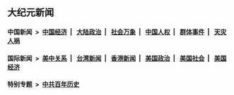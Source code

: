 ## 大纪元新闻

#### 中国新闻 &nbsp;>&nbsp; [中国经济](indexes/ncid283/README.md?01151245) &nbsp;| &nbsp; [大陆政治](indexes/ncid277/README.md?01151245) &nbsp;| &nbsp; [社会万象](indexes/ncid282/README.md?01151245) &nbsp;| &nbsp; [中国人权](indexes/ncid278/README.md?01151245) &nbsp;| &nbsp; [群体事件](indexes/ncid279/README.md?01151245) &nbsp;| &nbsp; [天灾人祸](indexes/ncid280/README.md?01151245)

#### 国际新闻 &nbsp;>&nbsp; [美中关系](indexes/nf1412576/README.md?01151245) &nbsp;| &nbsp; [台湾新闻](indexes/ncid1349361/README.md?01151245) &nbsp;| &nbsp; [香港新闻](indexes/ncid1349362/README.md?01151245) &nbsp;| &nbsp; [美国政治](indexes/ncid1078159/README.md?01151245) &nbsp;| &nbsp; [美国社会](indexes/ncid1078160/README.md?01151245) &nbsp;| &nbsp; [美国经济](indexes/ncid1078158/README.md?01151245)

#### 特别专题 &nbsp;>&nbsp; [中共百年历史](https://github.com/epoch-news/epoch-special/blob/master/README.md?01151245)  
